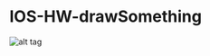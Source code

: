 # IOS-HW-drawSomething
![alt tag](https://github.com/MaorS/IOS-HW-drawSomething/blob/master/draw.gif?raw=true)
